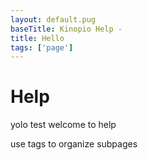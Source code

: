 ```yaml
---
layout: default.pug
baseTitle: Kinopio Help -
title: Hello
tags: ['page']
---
```


# Help

yolo test welcome to help

use tags to organize subpages
